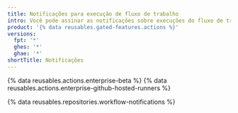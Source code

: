 ```yaml
---
title: Notificações para execução de fluxo de trabalho
intro: Você pode assinar as notificações sobre execuções do fluxo de trabalho que você acionar.
product: '{% data reusables.gated-features.actions %}'
versions:
  fpt: '*'
  ghes: '*'
  ghae: '*'
shortTitle: Notificações
---
```


{% data reusables.actions.enterprise-beta %}
{% data reusables.actions.enterprise-github-hosted-runners %}

{% data reusables.repositories.workflow-notifications %}
